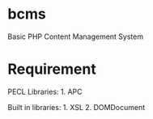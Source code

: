 bcms
====

Basic PHP Content Management System

Requirement
===========
PECL Libraries:
	1. APC
	
Built in libraries:
	1. XSL
	2. DOMDocument
